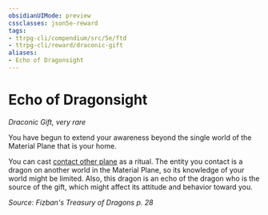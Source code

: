 ```yaml
---
obsidianUIMode: preview
cssclasses: json5e-reward
tags:
- ttrpg-cli/compendium/src/5e/ftd
- ttrpg-cli/reward/draconic-gift
aliases:
- Echo of Dragonsight
---
```

# Echo of Dragonsight
*Draconic Gift, very rare*  

You have begun to extend your awareness beyond the single world of the Material Plane that is your home.

You can cast [contact other plane](Інструменти%20ДМ/CLI/spells/contact-other-plane-xphb.md) as a ritual. The entity you contact is a dragon on another world in the Material Plane, so its knowledge of your world might be limited. Also, this dragon is an echo of the dragon who is the source of the gift, which might affect its attitude and behavior toward you.

*Source: Fizban's Treasury of Dragons p. 28*